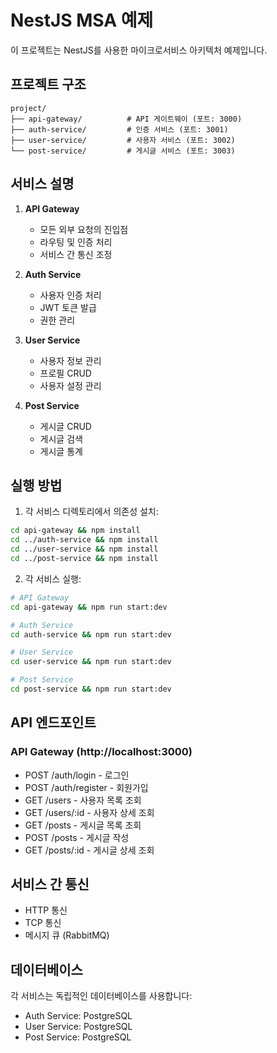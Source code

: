 # NestJS MSA 예제

이 프로젝트는 NestJS를 사용한 마이크로서비스 아키텍처 예제입니다.

## 프로젝트 구조

```
project/
├── api-gateway/          # API 게이트웨이 (포트: 3000)
├── auth-service/         # 인증 서비스 (포트: 3001)
├── user-service/         # 사용자 서비스 (포트: 3002)
└── post-service/         # 게시글 서비스 (포트: 3003)
```

## 서비스 설명

1. **API Gateway**

   - 모든 외부 요청의 진입점
   - 라우팅 및 인증 처리
   - 서비스 간 통신 조정

2. **Auth Service**

   - 사용자 인증 처리
   - JWT 토큰 발급
   - 권한 관리

3. **User Service**

   - 사용자 정보 관리
   - 프로필 CRUD
   - 사용자 설정 관리

4. **Post Service**
   - 게시글 CRUD
   - 게시글 검색
   - 게시글 통계

## 실행 방법

1. 각 서비스 디렉토리에서 의존성 설치:

```bash
cd api-gateway && npm install
cd ../auth-service && npm install
cd ../user-service && npm install
cd ../post-service && npm install
```

2. 각 서비스 실행:

```bash
# API Gateway
cd api-gateway && npm run start:dev

# Auth Service
cd auth-service && npm run start:dev

# User Service
cd user-service && npm run start:dev

# Post Service
cd post-service && npm run start:dev
```

## API 엔드포인트

### API Gateway (http://localhost:3000)

- POST /auth/login - 로그인
- POST /auth/register - 회원가입
- GET /users - 사용자 목록 조회
- GET /users/:id - 사용자 상세 조회
- GET /posts - 게시글 목록 조회
- POST /posts - 게시글 작성
- GET /posts/:id - 게시글 상세 조회

## 서비스 간 통신

- HTTP 통신
- TCP 통신
- 메시지 큐 (RabbitMQ)

## 데이터베이스

각 서비스는 독립적인 데이터베이스를 사용합니다:

- Auth Service: PostgreSQL
- User Service: PostgreSQL
- Post Service: PostgreSQL
